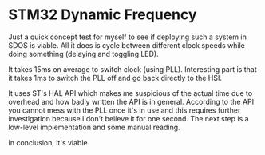 # STM32 Dynamic Frequency

Just a quick concept test for myself to see if deploying such a system in SDOS is viable. All it does is cycle between different clock speeds while doing something (delaying and toggling LED).


It takes 15ms on average to switch clock (using PLL). Interesting part is that it takes 1ms to switch the PLL off and go back directly to the HSI.

It uses ST's HAL API which makes me suspicious of the actual time due to overhead and how badly written the API is in general. According to the API you
cannot mess with the PLL once it's in use and this requires further investigation because I don't believe it for one second. The next step is a low-level implementation and 
some manual reading.

In conclusion, it's viable.
